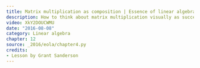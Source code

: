 ```yaml
---
title: Matrix multiplication as composition | Essence of linear algebra, chapter 4
description: How to think about matrix multiplication visually as successively applying two different linear transformations.
video: XkY2DOUCWMU
date: "2016-08-08"
category: Linear algebra
chapter: 12
source: _2016/eola/chapter4.py
credits:
- Lesson by Grant Sanderson
---
```

